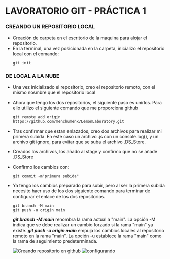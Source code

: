 # LAVORATORIO GIT - PRÁCTICA 1

### CREANDO UN REPOSITORIO LOCAL
  - Creación de carpeta en el escritorio de la maquina para alojar el repositorio.
  - En la terminal, una vez posicionada en la carpeta, inicializo el repositorio local con el comando:
    ```terminal
    git init
    ```
### DE LOCAL A LA NUBE
  - Una vez inicializado el repositorio, creo el repositorio remoto, con el mismo nosmbre que el repositorio local
  - Ahora que tengo los dos repositorios, el siguiente paso es unirlos. Para ello utilizo el siguiente comando que me proporciona github
    ```terminal
    git remote add origin https://github.com/menchumenx/LemonLaboratory.git
    ```
  - Tras confirmar que estan enlazados, creo dos archivos para realizar mi primera subida. En este caso un archivo .js con un console.log(), y un archivo git ignore, para evitar que se suba el archivo .DS_Store.
  - Creados los archivos, los añado al stage y confirmo que no se añade .DS_Store
  - Confirmo los cambios con:
    ```terminal
    git commit -m"primera subida"
    ```
  - Ya tengo los cambios preparado para subir, pero al ser la primera subida necesito haer uso de los dos siguiente comando para terminar de configurar el enlace de los dos repositorios.
    ```termianl
    git branch -M main
    git push -u origin main
    ```
    ***git branch -M main*** renombra la rama actual a "main". La opción -M indica que se debe realizar un cambio forzado si la rama "main" ya existe.
    ***git push -u origin main*** empuja los cambios locales al repositorio remoto en la rama "main". La opción -u establece la rama "main" como la rama de seguimiento predeterminada.

    <img src="./assets/creado_repo" alt="Creando repositorio en github">
    <img src="./assets/configurando" alt="configurando">


    
